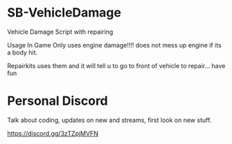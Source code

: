 # SB-VehicleDamage
Vehicle Damage Script with repairing



Usage In Game
Only uses engine damage!!!! does not mess up engine if its a body hit. 

Repairkits uses them and it will tell u to go to front of vehicle to repair... have fun


# Personal Discord

Talk about coding, updates on new and streams, first look on new stuff.

https://discord.gg/3zTZpjMVFN
